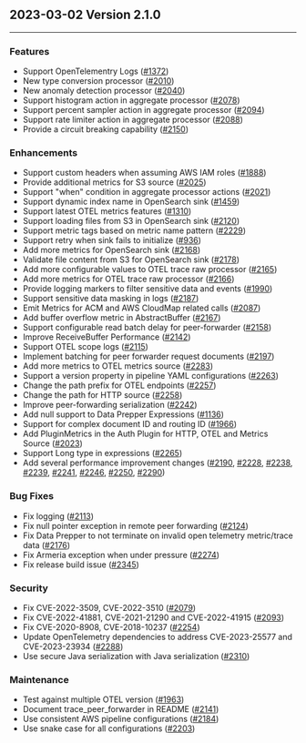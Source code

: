 ## 2023-03-02 Version 2.1.0

---

### Features
* Support OpenTelementry Logs ([#1372](https://github.com/opensearch-project/data-prepper/pull/1372))
* New type conversion processor ([#2010](https://github.com/opensearch-project/data-prepper/issues/2010))
* New anomaly detection processor ([#2040](https://github.com/opensearch-project/data-prepper/issues/2040))
* Support histogram action in aggregate processor ([#2078](https://github.com/opensearch-project/data-prepper/pull/2078))
* Support percent sampler action in aggregate processor ([#2094](https://github.com/opensearch-project/data-prepper/issues/2094))
* Support rate limiter action in aggregate processor ([#2088](https://github.com/opensearch-project/data-prepper/issues/2088))
* Provide a circuit breaking capability ([#2150](https://github.com/opensearch-project/data-prepper/issues/2150))

### Enhancements
* Support custom headers when assuming AWS IAM roles ([#1888](https://github.com/opensearch-project/data-prepper/issues/1888))
* Provide additional metrics for S3 source ([#2025](https://github.com/opensearch-project/data-prepper/issues/2025))
* Support "when" condition in aggregate processor actions ([#2021](https://github.com/opensearch-project/data-prepper/issues/2021))
* Support dynamic index name in OpenSearch sink ([#1459](https://github.com/opensearch-project/data-prepper/issues/1459))
* Support latest OTEL metrics features ([#1310](https://github.com/opensearch-project/data-prepper/issues/1310))
* Support loading files from S3 in OpenSearch sink ([#2120](https://github.com/opensearch-project/data-prepper/issues/2120))
* Support metric tags based on metric name pattern ([#2229](https://github.com/opensearch-project/data-prepper/issues/2229))
* Support retry when sink fails to initialize ([#936](https://github.com/opensearch-project/data-prepper/issues/936))
* Add more metrics for OpenSearch sink ([#2168](https://github.com/opensearch-project/data-prepper/issues/2168))
* Validate file content from S3 for OpenSearch sink ([#2178](https://github.com/opensearch-project/data-prepper/issues/2178))
* Add more configurable values to OTEL trace raw processor ([#2165](https://github.com/opensearch-project/data-prepper/issues/2165))
* Add more metrics for OTEL trace raw processor ([#2166](https://github.com/opensearch-project/data-prepper/issues/2166))
* Provide logging markers to filter sensitive data and events ([#1990](https://github.com/opensearch-project/data-prepper/issues/1990))
* Support sensitive data masking in logs ([#2187](https://github.com/opensearch-project/data-prepper/issues/2187))
* Emit Metrics for ACM and AWS CloudMap related calls ([#2087](https://github.com/opensearch-project/data-prepper/issues/2087))
* Add buffer overflow metric in AbstractBuffer ([#2167](https://github.com/opensearch-project/data-prepper/issues/2167))
* Support configurable read batch delay for peer-forwarder ([#2158](https://github.com/opensearch-project/data-prepper/issues/2158))
* Improve ReceiveBuffer Performance ([#2142](https://github.com/opensearch-project/data-prepper/issues/2142))
* Support OTEL scope logs ([#2115](https://github.com/opensearch-project/data-prepper/issues/2115))
* Implement batching for peer forwarder request documents ([#2197](https://github.com/opensearch-project/data-prepper/pull/2197))
* Add more metrics to OTEL metrics source ([#2283](https://github.com/opensearch-project/data-prepper/pull/2283))
* Support a version property in pipeline YAML configurations ([#2263](https://github.com/opensearch-project/data-prepper/issues/2263))
* Change the path prefix for OTEL endpoints ([#2257](https://github.com/opensearch-project/data-prepper/issues/2257))
* Change the path for HTTP source ([#2258](https://github.com/opensearch-project/data-prepper/issues/2258))
* Improve peer-forwarding serialization ([#2242](https://github.com/opensearch-project/data-prepper/issues/2242))
* Add null support to Data Prepper Expressions ([#1136](https://github.com/opensearch-project/data-prepper/issues/1136))
* Support for complex document ID and routing ID ([#1966](https://github.com/opensearch-project/data-prepper/pull/1966))
* Add PluginMetrics in the Auth Plugin for HTTP, OTEL and Metrics Source ([#2023](https://github.com/opensearch-project/data-prepper/pull/2023))
* Support Long type in expressions ([#2265](https://github.com/opensearch-project/data-prepper/pull/2265))
* Add several performance improvement changes ([#2190](https://github.com/opensearch-project/data-prepper/pull/2190),
[#2228](https://github.com/opensearch-project/data-prepper/pull/2228),
[#2238](https://github.com/opensearch-project/data-prepper/pull/2238),
[#2239](https://github.com/opensearch-project/data-prepper/pull/2239),
[#2241](https://github.com/opensearch-project/data-prepper/pull/2241),
[#2246](https://github.com/opensearch-project/data-prepper/pull/2246),
[#2250](https://github.com/opensearch-project/data-prepper/pull/2250),
[#2290](https://github.com/opensearch-project/data-prepper/pull/2290))

### Bug Fixes
* Fix logging ([#2113](https://github.com/opensearch-project/data-prepper/pull/2113))
* Fix null pointer exception in remote peer forwarding ([#2124](https://github.com/opensearch-project/data-prepper/pull/2124))
* Fix Data Prepper to not terminate on invalid open telemetry metric/trace data ([#2176](https://github.com/opensearch-project/data-prepper/pull/2176))
* Fix Armeria exception when under pressure ([#2274](https://github.com/opensearch-project/data-prepper/pull/2274))
* Fix release build issue ([#2345](https://github.com/opensearch-project/data-prepper/pull/2345))

### Security
* Fix CVE-2022-3509, CVE-2022-3510 ([#2079](https://github.com/opensearch-project/data-prepper/pull/2079))
* Fix CVE-2022-41881, CVE-2021-21290 and CVE-2022-41915 ([#2093](https://github.com/opensearch-project/data-prepper/pull/2093))
* Fix CVE-2020-8908, CVE-2018-10237 ([#2254](https://github.com/opensearch-project/data-prepper/pull/2254))
* Update OpenTelemetry dependencies to address CVE-2023-25577 and CVE-2023-23934 ([#2288](https://github.com/opensearch-project/data-prepper/pull/2288))
* Use secure Java serialization with Java serialization ([#2310](https://github.com/opensearch-project/data-prepper/issues/2310))

### Maintenance
* Test against multiple OTEL version ([#1963](https://github.com/opensearch-project/data-prepper/issues/1963))
* Document trace_peer_forwarder in README ([#2141](https://github.com/opensearch-project/data-prepper/issues/2141))
* Use consistent AWS pipeline configurations ([#2184](https://github.com/opensearch-project/data-prepper/issues/2184))
* Use snake case for all configurations ([#2203](https://github.com/opensearch-project/data-prepper/issues/2203))
